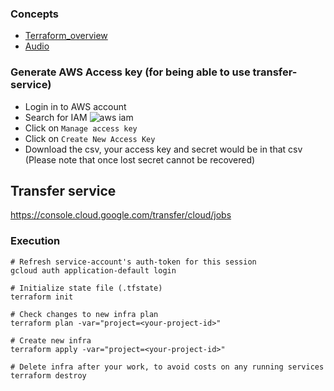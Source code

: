 ### Concepts
* [Terraform_overview](../1_terraform_overview.md)
* [Audio](https://drive.google.com/file/d/1IqMRDwJV-m0v9_le_i2HA_UbM_sIWgWx/view?usp=sharing)


### Generate AWS Access key (for being able to use transfer-service)
- Login in to AWS account  
- Search for IAM
  ![aws iam](../../images/aws/iam.png)
- Click on `Manage access key`
- Click on `Create New Access Key`
- Download the csv, your access key and secret would be in that csv (Please note that once lost secret cannot be recovered)

## Transfer service
https://console.cloud.google.com/transfer/cloud/jobs

### Execution

```shell
# Refresh service-account's auth-token for this session
gcloud auth application-default login

# Initialize state file (.tfstate)
terraform init

# Check changes to new infra plan
terraform plan -var="project=<your-project-id>"
```

```shell
# Create new infra
terraform apply -var="project=<your-project-id>"
```

```shell
# Delete infra after your work, to avoid costs on any running services
terraform destroy
```
